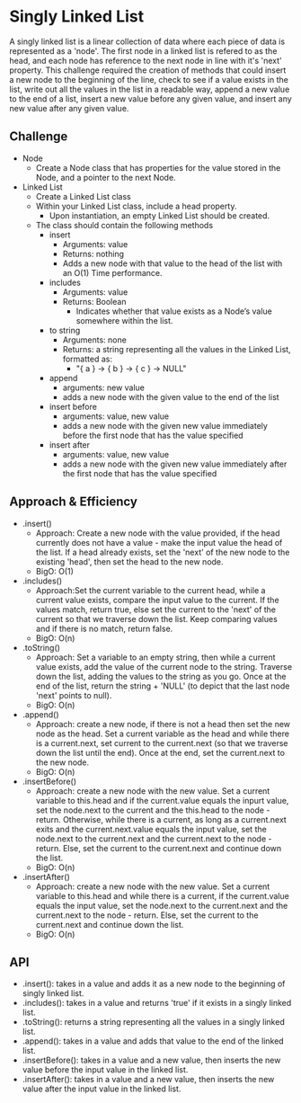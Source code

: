 # Singly Linked List

A singly linked list is a linear collection of data where each piece of data is represented as a 'node'. The first node in a linked list is refered to as the head, and each node has reference to the next node in line with it's 'next' property. This challenge required the creation of methods that could insert a new node to the beginning of the line, check to see if a value exists in the list, write out all the values in the list in a readable way, append a new value to the end of a list, insert a new value before any given value, and insert any new value after any given value.

## Challenge

- Node
  - Create a Node class that has properties for the value stored in the Node, and a pointer to the next Node.
- Linked List
  - Create a Linked List class
  - Within your Linked List class, include a head property.
    - Upon instantiation, an empty Linked List should be created.
  - The class should contain the following methods
    - insert
      - Arguments: value
      - Returns: nothing
      - Adds a new node with that value to the head of the list with an O(1) Time performance.
    - includes
      - Arguments: value
      - Returns: Boolean
        - Indicates whether that value exists as a Node’s value somewhere within the list.
    - to string
      - Arguments: none
      - Returns: a string representing all the values in the Linked List, formatted as:
        - "{ a } -> { b } -> { c } -> NULL"
    - append
      - arguments: new value
      - adds a new node with the given value to the end of the list
    - insert before
      - arguments: value, new value
      - adds a new node with the given new value immediately before the first node that has the value specified
    - insert after
      - arguments: value, new value
      - adds a new node with the given new value immediately after the first node that has the value specified

## Approach & Efficiency

- .insert()
  - Approach: Create a new node with the value provided, if the head currently does not have a value - make the input value the head of the list. If a head already exists, set the 'next' of the new node to the existing 'head', then set the head to the new node.
  - BigO: O(1)
- .includes()
  - Approach:Set the current variable to the current head, while a current value exists, compare the input value to the current. If the values match, return true, else set the current to the 'next' of the current so that we traverse down the list. Keep comparing values and if there is no match, return false.
  - BigO: O(n)
- .toString()
  - Approach: Set a variable to an empty string, then while a current value exists, add the value of the current node to the string. Traverse down the list, adding the values to the string as you go. Once at the end of the list, return the string + 'NULL' (to depict that the last node 'next' points to null).
  - BigO: O(n)
- .append()
  - Approach: create a new node, if there is not a head then set the new node as the head. Set a current variable as the head and while there is a current.next, set current to the current.next (so that we traverse down the list until the end). Once at the end, set the current.next to the new node.
  - BigO: O(n)
- .insertBefore()
  - Approach: create a new node with the new value. Set a current variable to this.head and if the current.value equals the inpurt value, set the node.next to the current and the this.head to the node - return. Otherwise, while there is a current, as long as a current.next exits and the current.next.value equals the input value, set the node.next to the current.next and the current.next to the node - return. Else, set the current to the current.next and continue down the list.
  - BigO: O(n)
- .insertAfter()
  - Approach: create a new node with the new value. Set a current variable to this.head and while there is a current, if the current.value equals the input value, set the node.next to the current.next and the current.next to the node - return. Else, set the current to the current.next and continue down the list.
  - BigO: O(n)

## API

- .insert(): takes in a value and adds it as a new node to the beginning of singly linked list.
- .includes(): takes in a value and returns 'true' if it exists in a singly linked list.
- .toString(): returns a string representing all the values in a singly linked list.
- .append(): takes in a value and adds that value to the end of the linked list.
- .insertBefore(): takes in a value and a new value, then inserts the new value before the input value in the linked list.
- .insertAfter(): takes in a value and a new value, then inserts the new value after the input value in the linked list.
